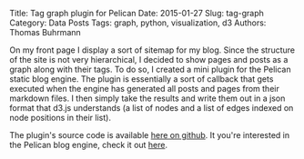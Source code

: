 Title: Tag graph plugin for Pelican
Date: 2015-01-27 
Slug: tag-graph
Category: Data Posts
Tags: graph, python, visualization, d3
Authors: Thomas Buhrmann

On my front page I display a sort of sitemap for my blog. Since the structure of the site is not very hierarchical, I decided to show pages and posts as a graph along with their tags. To do so, I created a mini plugin for the Pelican static blog engine. The plugin is essentially a sort of callback that gets executed when the engine has generated all posts and pages from their markdown files. I then simply take the results and write them out in a json format that d3.js understands (a list of nodes and a list of edges indexed on node positions in their list).

The plugin's source code is available <a href="https://github.com/synergenz/datawerk/blob/master/plugins/tag_graph.py">here on github</a>. It you're interested in the Pelican blog engine, check it out <a href="http://blog.getpelican.com/">here</a>.

